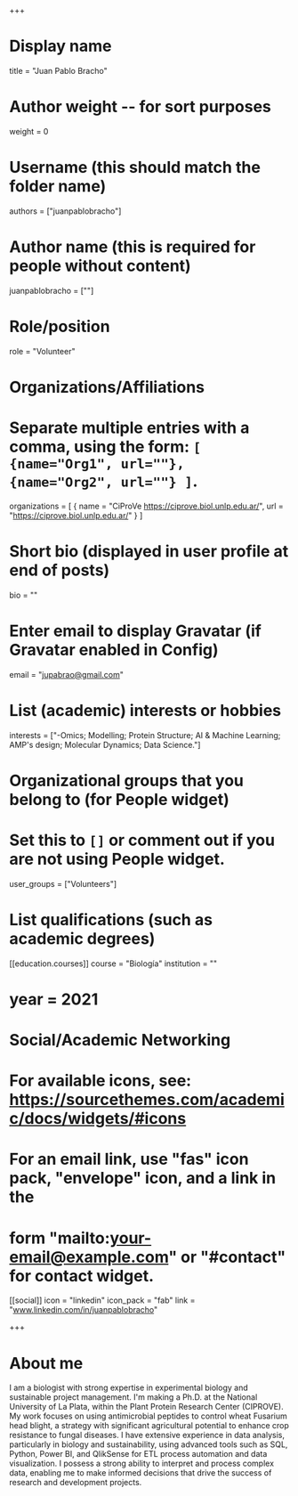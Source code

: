 +++
# Display name
title = "Juan Pablo Bracho"

# Author weight -- for sort purposes
weight = 0

# Username (this should match the folder name)
authors = ["juanpablobracho"]

# Author name (this is required for people without content)
juanpablobracho = [""]

# Role/position
role = "Volunteer"

# Organizations/Affiliations
#   Separate multiple entries with a comma, using the form: `[ {name="Org1", url=""}, {name="Org2", url=""} ]`.
organizations = [ { name = "CiProVe https://ciprove.biol.unlp.edu.ar/", url = "https://ciprove.biol.unlp.edu.ar/" } ]

# Short bio (displayed in user profile at end of posts)
bio = ""

# Enter email to display Gravatar (if Gravatar enabled in Config)
email = "jupabrao@gmail.com"

# List (academic) interests or hobbies
interests = ["-Omics; Modelling; Protein Structure; AI & Machine Learning; AMP's design; Molecular Dynamics; Data Science."]             

# Organizational groups that you belong to (for People widget)
#   Set this to `[]` or comment out if you are not using People widget.
user_groups = ["Volunteers"]

# List qualifications (such as academic degrees)

[[education.courses]]
course = "Biología"
institution = ""
# year = 2021

# Social/Academic Networking
# For available icons, see: https://sourcethemes.com/academic/docs/widgets/#icons
#   For an email link, use "fas" icon pack, "envelope" icon, and a link in the
#   form "mailto:your-email@example.com" or "#contact" for contact widget.

[[social]]
  icon = "linkedin"
  icon_pack = "fab"
  link = "www.linkedin.com/in/juanpablobracho"

+++

# About me 

I am a biologist with strong expertise in experimental biology and sustainable project management. I'm making a Ph.D. at the National University of La Plata, within the Plant Protein Research Center (CIPROVE). My work focuses on using antimicrobial peptides to control wheat Fusarium head blight, a strategy with significant agricultural potential to enhance crop resistance to fungal diseases. I have extensive experience in data analysis, particularly in biology and sustainability, using advanced tools such as SQL, Python, Power BI, and QlikSense for ETL process automation and data visualization. I possess a strong ability to interpret and process complex data, enabling me to make informed decisions that drive the success of research and development projects.
